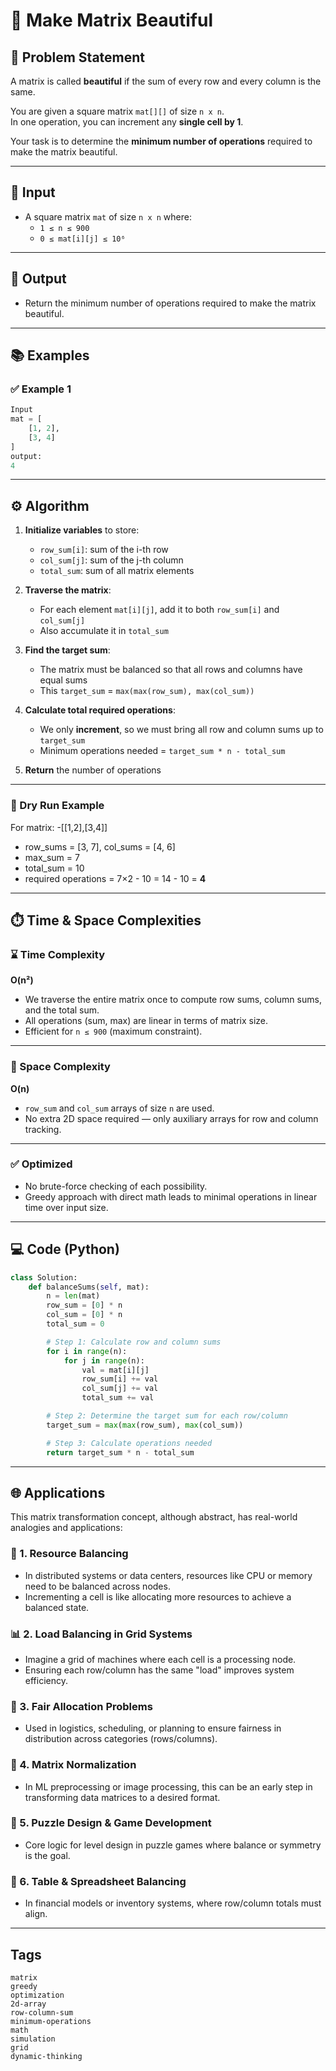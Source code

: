 # 🧩 Make Matrix Beautiful

## 📝 Problem Statement

A matrix is called **beautiful** if the sum of every row and every column is the same.

You are given a square matrix `mat[][]` of size `n x n`.  
In one operation, you can increment any **single cell by 1**.

Your task is to determine the **minimum number of operations** required to make the matrix beautiful.

---

## 🔢 Input

- A square matrix `mat` of size `n x n` where:
  - `1 ≤ n ≤ 900`
  - `0 ≤ mat[i][j] ≤ 10⁶`

---

## 🎯 Output

- Return the minimum number of operations required to make the matrix beautiful.

---

## 📚 Examples

### ✅ Example 1


```python
Input
mat = [
    [1, 2],
    [3, 4]
]
output:
4
```
---
## ⚙️ Algorithm

1. **Initialize variables** to store:
   - `row_sum[i]`: sum of the i-th row
   - `col_sum[j]`: sum of the j-th column
   - `total_sum`: sum of all matrix elements

2. **Traverse the matrix**:
   - For each element `mat[i][j]`, add it to both `row_sum[i]` and `col_sum[j]`
   - Also accumulate it in `total_sum`

3. **Find the target sum**:
   - The matrix must be balanced so that all rows and columns have equal sums
   - This `target_sum` = `max(max(row_sum), max(col_sum))`

4. **Calculate total required operations**:
   - We only **increment**, so we must bring all row and column sums up to `target_sum`
   - Minimum operations needed = `target_sum * n - total_sum`

5. **Return** the number of operations

---

### 🔁 Dry Run Example

For matrix:
-[[1,2],[3,4]]
- row_sums = [3, 7], col_sums = [4, 6]
- max_sum = 7
- total_sum = 10
- required operations = 7×2 - 10 = 14 - 10 = **4**
---
## ⏱️ Time & Space Complexities

### ⌛ Time Complexity

**O(n²)**

- We traverse the entire matrix once to compute row sums, column sums, and the total sum.
- All operations (sum, max) are linear in terms of matrix size.
- Efficient for `n ≤ 900` (maximum constraint).

---

### 🧠 Space Complexity

**O(n)**

- `row_sum` and `col_sum` arrays of size `n` are used.
- No extra 2D space required — only auxiliary arrays for row and column tracking.

---

### ✅ Optimized

- No brute-force checking of each possibility.
- Greedy approach with direct math leads to minimal operations in linear time over input size.

---

## 💻 Code (Python)

```python
class Solution:
    def balanceSums(self, mat):
        n = len(mat)
        row_sum = [0] * n
        col_sum = [0] * n
        total_sum = 0

        # Step 1: Calculate row and column sums
        for i in range(n):
            for j in range(n):
                val = mat[i][j]
                row_sum[i] += val
                col_sum[j] += val
                total_sum += val

        # Step 2: Determine the target sum for each row/column
        target_sum = max(max(row_sum), max(col_sum))

        # Step 3: Calculate operations needed
        return target_sum * n - total_sum
```
---
## 🌐 Applications

This matrix transformation concept, although abstract, has real-world analogies and applications:

### 🔧 1. **Resource Balancing**
- In distributed systems or data centers, resources like CPU or memory need to be balanced across nodes.
- Incrementing a cell is like allocating more resources to achieve a balanced state.

### 📊 2. **Load Balancing in Grid Systems**
- Imagine a grid of machines where each cell is a processing node.
- Ensuring each row/column has the same "load" improves system efficiency.

### 🧮 3. **Fair Allocation Problems**
- Used in logistics, scheduling, or planning to ensure fairness in distribution across categories (rows/columns).

### 🧠 4. **Matrix Normalization**
- In ML preprocessing or image processing, this can be an early step in transforming data matrices to a desired format.

### 🧩 5. **Puzzle Design & Game Development**
- Core logic for level design in puzzle games where balance or symmetry is the goal.

### 📐 6. **Table & Spreadsheet Balancing**
- In financial models or inventory systems, where row/column totals must align.

---
## Tags

`matrix`  
`greedy`  
`optimization`  
`2d-array`  
`row-column-sum`  
`minimum-operations`  
`math`  
`simulation`  
`grid`  
`dynamic-thinking`
